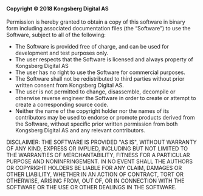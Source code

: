 #### Copyright © 2018 Kongsberg Digital AS 
Permission is hereby granted to obtain a copy of this software in binary form including associated documentation files (the “Software”) to use the Software, subject to all of the following: 
* The Software is provided free of charge, and can be used for development and test purposes only. 
* The user respects that the Software is licensed and always property of Kongsberg Digital AS 
* The user has no right to use the Software for commercial purposes. 
* The Software shall not be redistributed to third parties without prior written consent from Kongsberg Digital AS. 
* The user is not permitted to change, disassemble, decompile or otherwise reverse engineer the Software in order to create or attempt to create a corresponding source code. 
* Neither the name of the copyright holder nor the names of its contributors may be used to endorse or promote products derived from the Software, without specific prior written permission from both Kongsberg Digital AS and any relevant contributors. 


DISCLAIMER: THE SOFTWARE IS PROVIDED "AS IS", WITHOUT WARRANTY OF ANY KIND, EXPRESS OR IMPLIED, INCLUDING BUT NOT LIMITED TO THE WARRANTIES OF MERCHANTABILITY, FITNESS FOR A PARTICULAR PURPOSE AND NONINFRINGEMENT. IN NO EVENT SHALL THE AUTHORS OR COPYRIGHT HOLDERS BE LIABLE FOR ANY CLAIM, DAMAGES OR OTHER LIABILITY, WHETHER IN AN ACTION OF CONTRACT, TORT OR OTHERWISE, ARISING FROM, OUT OF, OR IN CONNECTION WITH THE SOFTWARE OR THE USE OR OTHER DEALINGS IN THE SOFTWARE. 
